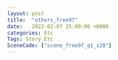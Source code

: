 ```yaml
---
layout: post
title:  "others_free97"
date:   2022-02-07 15:00:00 +0000
categories: Etc
Tags: Story Etc
SceneCode: ["scene_free97_q1_s20"]
---
```

